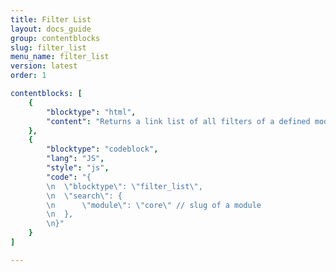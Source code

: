```yaml
---
title: Filter List
layout: docs_guide
group: contentblocks
slug: filter_list
menu_name: filter_list
version: latest
order: 1

contentblocks: [
	{
		"blocktype": "html",
		"content": "Returns a link list of all filters of a defined module."
	},
	{
		"blocktype": "codeblock",
		"lang": "JS",
		"style": "js",
		"code": "{
		\n	\"blocktype\": \"filter_list\",
		\n	\"search\": {
		\n		\"module\": \"core\" // slug of a module
		\n	},
		\n}"
	}
]

---
```

